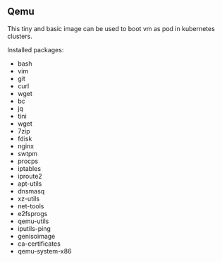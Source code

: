 ## Qemu

This tiny and basic image can be used to boot vm as pod in kubernetes clusters.

Installed packages:
- bash
- vim
- git
- curl
- wget
- bc 
- jq 
- tini 
- wget 
- 7zip
- fdisk 
- nginx 
- swtpm 
- procps 
- iptables 
- iproute2 
- apt-utils 
- dnsmasq 
- xz-utils 
- net-tools 
- e2fsprogs 
- qemu-utils 
- iputils-ping 
- genisoimage 
- ca-certificates 
- qemu-system-x86 